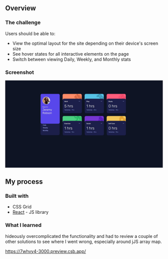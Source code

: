 ## Overview

### The challenge

Users should be able to:

- View the optimal layout for the site depending on their device's screen size
- See hover states for all interactive elements on the page
- Switch between viewing Daily, Weekly, and Monthly stats

### Screenshot
![](./screenshot.jpg)

## My process

### Built with

- CSS Grid
- [React](https://reactjs.org/) - JS library

### What I learned
hideously overcomplicated the functionality and had to review a couple of other solutions to see where I went wrong, especially around jJS array map.

https://7whvy4-3000.preview.csb.app/
